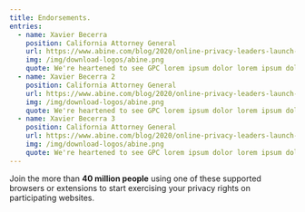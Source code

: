 ```yaml
---
title: Endorsements.
entries:
  - name: Xavier Becerra
    position: California Attorney General
    url: https://www.abine.com/blog/2020/online-privacy-leaders-launch-gpc-global-privacy-control-standard/
    img: /img/download-logos/abine.png
    quote: We're heartened to see GPC lorem ipsum dolor lorem ipsum dolor lorem ipsum dolor lorem ipsum dolor lorem ipsum dolor
  - name: Xavier Becerra 2
    position: California Attorney General
    url: https://www.abine.com/blog/2020/online-privacy-leaders-launch-gpc-global-privacy-control-standard/
    img: /img/download-logos/abine.png
    quote: We're heartened to see GPC lorem ipsum dolor lorem ipsum dolor lorem ipsum dolor lorem ipsum dolor lorem ipsum dolor
  - name: Xavier Becerra 3
    position: California Attorney General
    url: https://www.abine.com/blog/2020/online-privacy-leaders-launch-gpc-global-privacy-control-standard/
    img: /img/download-logos/abine.png
    quote: We're heartened to see GPC lorem ipsum dolor lorem ipsum dolor lorem ipsum dolor lorem ipsum dolor lorem ipsum dolor
---
```


Join the more than **40 million people** using one of these supported browsers or extensions to start exercising your privacy rights on participating websites. 